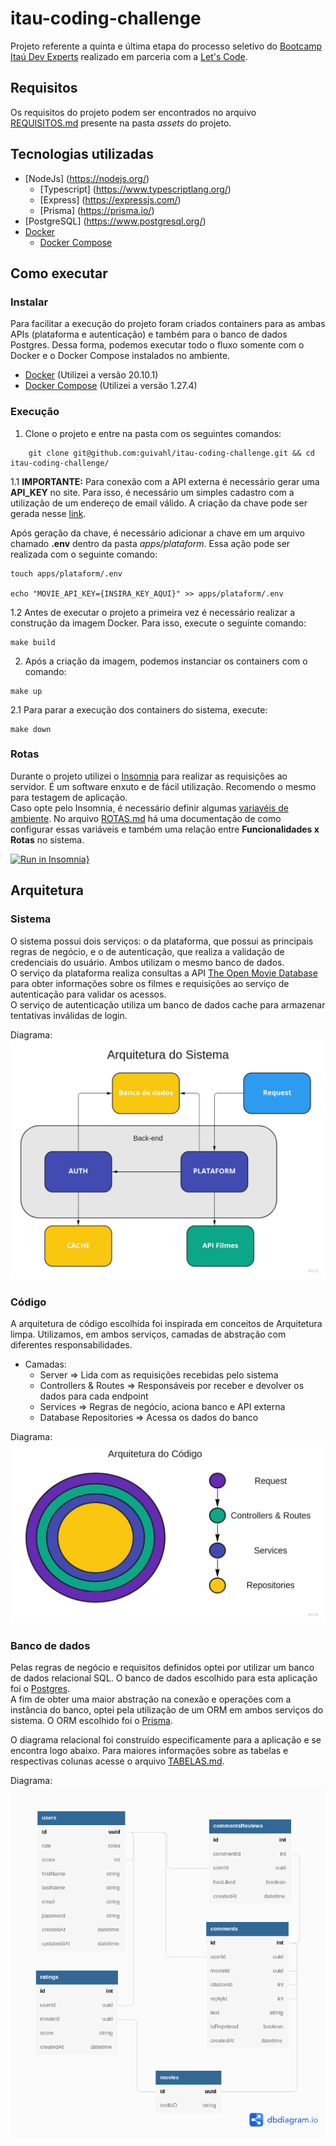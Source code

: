 # itau-coding-challenge

Projeto referente a quinta e última etapa do processo seletivo do [Bootcamp Itaú Dev Experts](https://letscode.com.br/processos-seletivos/itau-bootcamp-dev) realizado em parceria com a [Let's Code](http://letscode.com.br/).

## Requisitos

Os requisitos do projeto podem ser encontrados no arquivo [REQUISITOS.md](assets/REQUISITOS.md) presente na pasta *assets* do projeto.

## Tecnologias utilizadas

- [NodeJs] (https://nodejs.org/)
    - [Typescript] (https://www.typescriptlang.org/)
    - [Express] (https://expressjs.com/)
    - [Prisma] (https://prisma.io/)
- [PostgreSQL] (https://www.postgresql.org/)
- [Docker](https://www.docker.com/) 
    - [Docker Compose](https://docs.docker.com/compose/install/) 

## Como executar

### Instalar

Para facilitar a execução do projeto foram criados containers para as ambas APIs (plataforma e autenticação) e também para o banco de dados Postgres. Dessa forma, podemos executar todo o fluxo somente com o Docker e o Docker Compose instalados no ambiente.

- [Docker](https://www.docker.com/) (Utilizei a versão 20.10.1)
- [Docker Compose](https://docs.docker.com/compose/install/) (Utilizei a versão 1.27.4)

### Execução

1. Clone o projeto e entre na pasta com os seguintes comandos:
```
    git clone git@github.com:guivahl/itau-coding-challenge.git && cd itau-coding-challenge/
```

1.1 **IMPORTANTE:** Para conexão com a API externa é necessário gerar uma **API_KEY** no site. Para isso, é necessário um simples cadastro com a utilização de um endereço de email válido. A criação da chave pode ser gerada nesse [link](https://www.omdbapi.com/apikey.aspx).

Após geração da chave, é necessário adicionar a chave em um arquivo chamado **.env** dentro da pasta *apps/plataform*. Essa ação pode ser realizada com o seguinte comando:
```
touch apps/plataform/.env

echo "MOVIE_API_KEY={INSIRA_KEY_AQUI}" >> apps/plataform/.env
```

1.2 Antes de executar o projeto a primeira vez é necessário realizar a construção da imagem Docker. Para isso, execute o seguinte comando:
``` 
make build
```

2. Após a criação da imagem, podemos instanciar os containers com o comando:
``` 
make up
```

2.1 Para parar a execução dos containers do sistema, execute:
``` 
make down
```

### Rotas

Durante o projeto utilizei o [Insomnia](https://insomnia.rest/) para realizar as requisições ao servidor. É um software enxuto e de fácil utilização. Recomendo o mesmo para testagem de aplicação. \
Caso opte pelo Insomnia, é necessário definir algumas [variavéis de ambiente](https://docs.insomnia.rest/insomnia/environment-variables). No arquivo [ROTAS.md](assets/ROTAS.md) há uma documentação de como configurar essas variáveis e também uma relação entre **Funcionalidades x Rotas** no sistema.

[![Run in Insomnia}](https://insomnia.rest/images/run.svg)](https://insomnia.rest/run/?label=itau-coding-challenge&uri=https://github.com/guivahl/itau-coding-challenge/blob/main/assets/insomnia.json)

## Arquitetura

### Sistema

O sistema possui dois serviços: o da plataforma, que possui as principais regras de negócio, e o de autenticação, que realiza a validação de credenciais do usuário. Ambos utilizam o mesmo banco de dados. \
O serviço da plataforma realiza consultas a API [The Open Movie Database](https://www.omdbapi.com/) para obter informações sobre os filmes e requisições ao serviço de autenticação para validar os acessos. \
O serviço de autenticação utiliza um banco de dados cache para armazenar tentativas inválidas de login.

Diagrama:
![ArquiteturaSistema](./assets/SystemArchitecture.jpg)


### Código

A arquitetura de código escolhida foi inspirada em conceitos de Arquitetura limpa. Utilizamos, em ambos serviços, camadas de abstração com diferentes responsabilidades.

- Camadas:
    - Server ⇒ Lida com as requisições recebidas pelo sistema
    - Controllers & Routes ⇒ Responsáveis por receber e devolver os dados para cada endpoint
    - Services ⇒ Regras de negócio, aciona banco e API externa
    - Database Repositories ⇒ Acessa os dados do banco

Diagrama:
![ArquiteturaCodigo](./assets/CodeArchitecture.jpg)

### Banco de dados

Pelas regras de negócio e requisitos definidos optei por utilizar um banco de dados relacional SQL. O banco de dados escolhido para esta aplicação foi o [Postgres](https://www.postgresql.org/). \
A fim de obter uma maior abstração na conexão e operações com a instância do banco, optei pela utilização de um ORM em ambos serviços do sistema. O ORM escolhido foi o [Prisma](https://www.prisma.io/). 

O diagrama relacional foi construído especificamente para a aplicação e se encontra logo abaixo. Para maiores informações sobre as tabelas e respectivas colunas acesse o arquivo [TABELAS.md](assets/TABELAS.md). 


Diagrama:
![DiagramaBanco](./assets/DatabaseDiagram.png)
